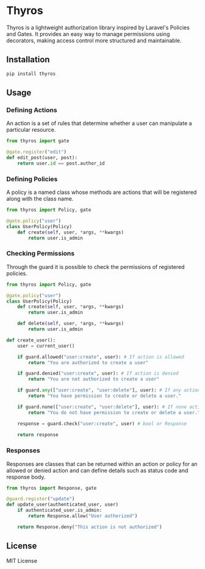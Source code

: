 # Thyros

Thyros is a lightweight authorization library inspired by Laravel's Policies and Gates. It provides an easy way to manage permissions using decorators, making access control more structured and maintainable.

## Installation

```sh
pip install thyros
```

## Usage

### Defining Actions

An action is a set of rules that determine whether a user can manipulate a particular resource.

```python
from thyros import gate

@gate.register("edit")
def edit_post(user, post):
    return user.id == post.author_id
```

### Defining Policies

A policy is a named class whose methods are actions that will be registered along with the class name.

```python
from thyros import Policy, gate

@gate.policy("user")
class UserPolicy(Policy)
    def create(self, user, *args, **kwargs)
        return user.is_admin
```

### Checking Permissions

Through the guard it is possible to check the permissions of registered policies.

```python
from thyros import Policy, gate

@gate.policy("user")
class UserPolicy(Policy)
    def create(self, user, *args, **kwargs)
        return user.is_admin

    def delete(self, user, *args, **kwargs)
        return user.is_admin

def create_user():
    user = current_user()

    if guard.allowed("user:create", user): # If action is allowed
        return "You are authorized to create a user"

    if guard.denied("user:create", user): # If action is denied
        return "You are not authorized to create a user"

    if guard.any(["user:create", "user:delete"], user): # If any action
        return "You have permission to create or delete a user."

    if guard.none(["user:create", "user:delete"], user): # If none action
        return "You do not have permission to create or delete a user."

    response = guard.check("user:create", user) # bool or Response
    
    return response
```

### Responses

Responses are classes that can be returned within an action or policy for an allowed or denied action and can define details such as status code and response body.

```python
from thyros import Response, gate

@guard.register("update")
def update_user(authenticated_user, user)
    if authenticated_user.is_admin:
        return Response.allow("User authorized")

    return Response.deny("This action is not authorized")
```

## License

MIT License